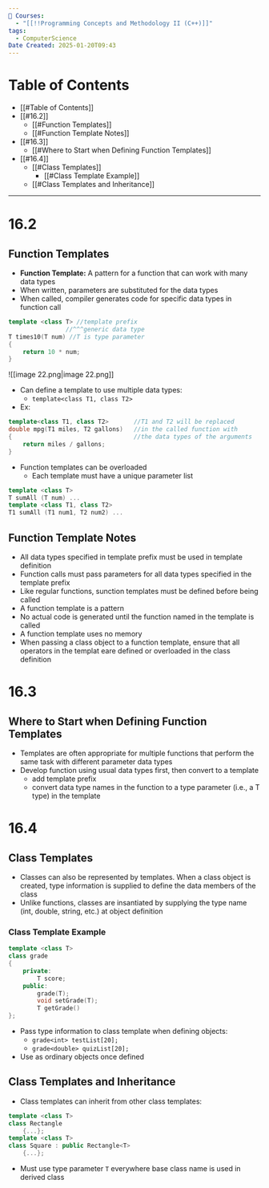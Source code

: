```yaml
---
📕 Courses:
  - "[[!!Programming Concepts and Methodology II (C++)]]"
tags:
  - ComputerScience
Date Created: 2025-01-20T09:43
---
```

# Table of Contents
- [[#Table of Contents]]
- [[#16.2]]
    - [[#Function Templates]]
    - [[#Function Template Notes]]
- [[#16.3]]
    - [[#Where to Start when Defining Function Templates]]
- [[#16.4]]
    - [[#Class Templates]]
        - [[#Class Template Example]]
    - [[#Class Templates and Inheritance]]
---
# 16.2
## Function Templates
- **Function Template:** A pattern for a function that can work with many data types
- When written, parameters are substituted for the data types
- When called, compiler generates code for specific data types in function call
```C++
template <class T> //template prefix
			    //^^^generic data type
T times10(T num) //T is type parameter
{
	return 10 * num;
}
```
![[image 22.png|image 22.png]]
- Can define a template to use multiple data types:
    - `template<class T1, class T2>`
- Ex:
```C++
template<class T1, class T2>       //T1 and T2 will be replaced
double mpg(T1 miles, T2 gallons)   //in the called function with
{                                  //the data types of the arguments
	return miles / gallons;
}
```
- Function templates can be overloaded
    - Each template must have a unique parameter list
```C++
template <class T>
T sumAll (T num) ...
template <class T1, class T2>
T1 sumAll (T1 num1, T2 num2) ...
```
## Function Template Notes
- All data types specified in template prefix must be used in template definition
- Function calls must pass parameters for all data types specified in the template prefix
- Like regular functions, sunction templates must be defined before being called
- A function template is a pattern
- No actual code is generated until the function named in the template is called
- A function template uses no memory
- When passing a class object to a function template, ensure that all operators in the templat eare defined or overloaded in the class definition
# 16.3
## Where to Start when Defining Function Templates
- Templates are often appropriate for multiple functions that perform the same task with different parameter data types
- Develop function using usual data types first, then convert to a template
    - add template prefix
    - convert data type names in the function to a type parameter (i.e., a T type) in the template
  
# 16.4
## Class Templates
- Classes can also be represented by templates. When a class object is created, type information is supplied to define the data members of the class
- Unlike functions, classes are insantiated by supplying the type name (int, double, string, etc.) at object definition
### Class Template Example
```C++
template <class T>
class grade
{
	private:
		T score;
	public:
		grade(T);
		void setGrade(T);
		T getGrade()
};
```
- Pass type information to class template when defining objects:
    - `grade<int> testList[20];`
    - `grade<double> quizList[20];`
- Use as ordinary objects once defined
## Class Templates and Inheritance
- Class templates can inherit from other class templates:
```C++
template <class T>
class Rectangle
	{...};
template <class T>
class Square : public Rectangle<T>
	{...};
```
- Must use type parameter `T` everywhere base class name is used in derived class